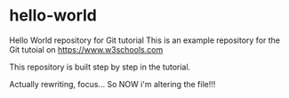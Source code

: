 # hello-world
Hello World repository for Git tutorial
This is an example repository for the Git tutoial on https://www.w3schools.com

This repository is built step by step in the tutorial.

Actually rewriting, focus... 
So NOW i'm altering the file!!!

<!-- log into localhost  -->
<!-- 
> type the follow into terminal (when you're into the index folder)
>> python -m SimpleHTTPServer 8000 

>the go to the browser and...
>> type[ localhost:8000] ... or any choosen number
 -->

<!-- ;; - min. width to be set 
;; - header / corner
https://www.free-css.com/free-css-templates/page282/astro-motion
;; - t -->
